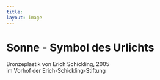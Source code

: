```yaml
---
title: 
layout: image
---
```


# Sonne - Symbol des Urlichts
Bronzeplastik von Erich Schickling, 2005  
im Vorhof der Erich-Schickling-Stiftung

